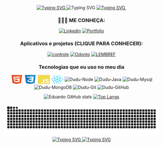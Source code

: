 <div align="center">
    <a href="https://git.io/typing-svg">
      <img src="https://readme-typing-svg.demolab.com?font=Orbitron&weight=500&size=22&pause=1000&color=00FF00&center=true&vCenter=true&random=false&width=524&lines=OLA+MUNDO!" alt="Typing SVG">
    </a>
    <img src="https://readme-typing-svg.demolab.com?font=Orbitron&weight=500&size=22&pause=1000&color=00FF00&center=true&vCenter=true&random=false&width=524&lines=SOU ROBERTO EDUARDO" alt="Typing SVG">
     </a>
  <a href="https://git.io/typing-svg">
    <img src="https://readme-typing-svg.demolab.com?font=Orbitron&weight=500&size=22&pause=1000&color=00FF00&center=true&vCenter=true&random=false&width=524&lines=DESENVOLVEDOR FULL STACK" alt="Typing SVG">
     </a>


<img align="center" alt="" src="./src/header-gif.gif">


### 👨🏻‍💻 ME CONHEÇA:
[![Linkedin](	https://img.shields.io/badge/LinkedIn-0077B5?style=for-the-badge&logo=linkedin&logoColor=white)](https://www.linkedin.com/in/roberto-eduardo-md01/) [![Portfolio](	https://img.shields.io/badge/Portfolio-000000?style=for-the-badge&logo=vercel&logoColor=red)](https://roberto-eduardo-portfolio.vercel.app/)

### Aplicativos e projetos (CLIQUE PARA CONHECER):
[![controle](	https://img.shields.io/badge/controle-000000?style=for-the-badge&logo=vercel&logoColor=white)](https://controle-de-despezasversaosimples.vercel.app//)
[![Odonto](	https://img.shields.io/badge/Odonto-000000?style=for-the-badge&logo=vercel&logoColor=blue)](https://odontoesteticaversaosimples.vercel.app/)
[![LEMBREF](	https://img.shields.io/badge/Lembref-000000?style=for-the-badge&logo=vercel&logoColor=yellow)](https://lembref.vercel.app/)

### Tecnologias que eu uso no meu dia

<div style="display: inline_block">
  <img align="center" alt="Dudu-HTML" height="30" width="40" src="https://raw.githubusercontent.com/devicons/devicon/master/icons/html5/html5-original.svg">
  <img align="center" alt="Dudu-CSS" height="30" width="40" src="https://raw.githubusercontent.com/devicons/devicon/master/icons/css3/css3-original.svg">
  <img align="center" alt="Dudu-Js" height="30" width="40" src="https://raw.githubusercontent.com/devicons/devicon/master/icons/javascript/javascript-plain.svg">
  <img align="center" alt="Dudu-React" height="30" width="40" src="https://raw.githubusercontent.com/devicons/devicon/master/icons/react/react-original.svg">
  <img align="center" alt="Dudu-Node" height="30" width="40" src="https://cdn.jsdelivr.net/gh/devicons/devicon@latest/icons/nodejs/nodejs-plain-wordmark.svg" />
  <img align="center" alt="Dudu-Java" height="35" width="45" src="https://cdn.jsdelivr.net/gh/devicons/devicon@latest/icons/java/java-original.svg" />
  <img align="center" alt="Dudu-Mysql" height="35" width="45" src="https://cdn.jsdelivr.net/gh/devicons/devicon@latest/icons/mysql/mysql-original-wordmark.svg" />
  <img align="center" alt="Dudu-MongoDB" height="35" width="45" src="https://cdn.jsdelivr.net/gh/devicons/devicon@latest/icons/mongodb/mongodb-plain-wordmark.svg" />
  <img align="center" alt="Dudu-Git" height="35" width="45" src="https://cdn.jsdelivr.net/gh/devicons/devicon@latest/icons/git/git-plain-wordmark.svg" />
  <img align="center" alt="Dudu-GitHub" height="35" width="45" src="https://cdn.jsdelivr.net/gh/devicons/devicon@latest/icons/github/github-original.svg"  />
 <i class="devicon-github-original"></i>
</div>

![Eduardo GitHub stats](https://github-readme-stats.vercel.app/api?username=robertoeduardomd&show_icons=true&theme=highcontrast&count_private=true)
[![Top Langs](https://github-readme-stats.vercel.app/api/top-langs/?username=robertoeduardomd&layout=donut&theme=highcontrast)](https://github.com/robertoeduardomd/github-readme-stats)


<picture align="center">
  <source media="(prefers-color-scheme: dark)" srcset="https://raw.githubusercontent.com/robertoeduardomd/robertoeduardomd/output/github-contribution-grid-snake-dark.svg">
  <source media="(prefers-color-scheme: light)" srcset="https://raw.githubusercontent.com/robertoeduardomd/robertoeduardomd/output/github-contribution-grid-snake-dark.svg">
  <img align="center" alt="github contribution grid snake animation" src="https://raw.githubusercontent.com/robertoeduardomd/robertoeduardomd/output/github-contribution-grid-snake.svg">
</picture>


  <a href="https://git.io/typing-svg">
<img src="https://readme-typing-svg.demolab.com?font=Orbitron&weight=500&size=22&pause=1000&color=00FFFF&center=true&vCenter=true&random=false&width=524&lines=PRECISA+DE+UM+DESENVOLVEDOR?" alt="Typing SVG">
  </a>
  <a href="https://git.io/typing-svg">
<img src="https://readme-typing-svg.demolab.com?font=Orbitron&weight=500&size=22&pause=1000&color=00FFFF&center=true&vCenter=true&random=false&width=524&lines=VAMOS+TRABALHAR+JUNTOS" alt="Typing SVG">
  </a>
   
</div>
